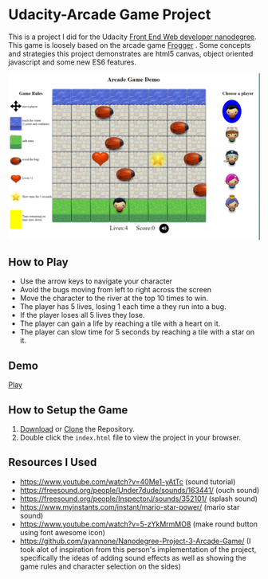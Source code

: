 # Udacity-Arcade Game Project
This is a project I did for the Udacity [Front End Web developer nanodegree](https://www.udacity.com/course/front-end-web-developer-nanodegree--nd001). This game is loosely based on the arcade game [Frogger](https://en.wikipedia.org/wiki/Frogger) . Some concepts and strategies this project demonstrates are html5 canvas, object oriented javascript and some new ES6 features.

![Pic of game](/images/Game.PNG)

## How to Play
* Use the arrow keys to navigate your character
* Avoid the bugs moving from left to right across the screen
* Move the character to the river at the top 10 times to win.
* The player has 5 lives, losing 1 each time a they run into a bug.
* If the player loses all 5 lives they lose.
*  The player can gain a life by reaching a tile with a heart on it. 
* The player can  slow time for 5 seconds by reaching a tile with a star on it.
## Demo
[Play](https://jloschen.github.io/Frogger/index.html)

## How to Setup the Game
1. [Download](https://github.com/JLoschen/Udacity-Frogger/archive/master.zip) or [Clone](https://github.com/JLoschen/Udacity-Frogger.git) the Repository.
2. Double click the `index.html` file to view the project in your browser.

## Resources I Used
* https://www.youtube.com/watch?v=40Me1-yAtTc (sound tutorial)
* https://freesound.org/people/Under7dude/sounds/163441/ (ouch sound)
* https://freesound.org/people/InspectorJ/sounds/352101/ (splash sound)
* https://www.myinstants.com/instant/mario-star-power/ (mario star sound)
* https://www.youtube.com/watch?v=5-zYkMrmMO8 (make round button using font awesome icon)
* https://github.com/ayannone/Nanodegree-Project-3-Arcade-Game/ (I took alot of inspiration from this person's implementation of the project, specifically the ideas of adding sound effects as well as showing the game rules and character selection on the sides)